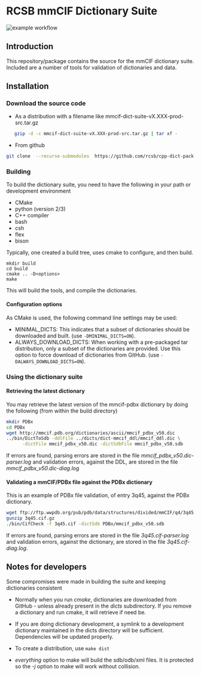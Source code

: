 # RCSB mmCIF Dictionary Suite

![example workflow](https://github.com/rcsb/cpp-dict-pack/workflows/Testing/badge.svg)

## Introduction

This repository/package contains the source for the mmCIF dictionary suite.  Included are a number of tools for validation of dictionaries and data.

## Installation

### Download the source code

* As a distribution with a filename like mmcif-dict-suite-vX.XXX-prod-src.tar.gz
```bash
   gzip -d -c mmcif-dict-suite-vX.XXX-prod-src.tar.gz | tar xf -
```
   
* From github 

```bash
git clone  --recurse-submodules  https://github.com/rcsb/cpp-dict-pack.git

```

### Building
To build the dictionary suite, you need to have the following in your path or development environment

* CMake
* python (version 2/3)
* C++ compiler
* bash
* csh
* flex
* bison

Typically, one created a build tree, uses cmake to configure, and then build.

```
mkdir build
cd build
cmake .. -D<options>
make
```

This will build the tools, and compile the dictionaries.

#### Configuration options
As CMake is used, the following command line settings may be used:

* MINIMAL\_DICTS:  This indicates that a subset of dictionaries should be downloaded and built. (use ```-DMINIMAL_DICTS=ON```).
* ALWAYS\_DOWNLOAD\_DICTS: When working with a pre-packaged tar distribution, only a subset of the dictionaries are provided. Use this option to force download of dictionaries from GitHub. (use ```-DALWAYS_DOWNLOAD_DICTS=ON```).

### Using the dictionary suite

#### Retrieving the latest dictionary

You may retrieve the latest version of the mmcif-pdbx dictionary by doing the following (from within the build directory)

```bash
mkdir PDBx
cd PDBx
wget http://mmcif.pdb.org/dictionaries/ascii/mmcif_pdbx_v50.dic
../bin/DictToSdb -ddlFile ../dicts/dict-mmcif_ddl/mmcif_ddl.dic \
      -dictFile mmcif_pdbx_v50.dic -dictSdbFile mmcif_pdbx_v50.sdb

```

If errors are found, parsing errors are stored in the file *mmcif_pdbx_v50.dic-parser.log* and validation errors, against the DDL, are stored in the file *mmcif_pdbx_v50.dic-diag.log*
    
#### Validating a mmCIF/PDBx file against the PDBx dictionary

This is an example of PDBx file validation, of entry 3q45, against the PDBx dictionary.

```bash
wget ftp://ftp.wwpdb.org/pub/pdb/data/structures/divided/mmCIF/q4/3q45.cif.gz
gunzip 3q45.cif.gz
./bin/CifCheck -f 3q45.cif -dictSdb PDBx/mmcif_pdbx_v50.sdb
```

If errors are found, parsing errors are stored in the file *3q45.cif-parser.log* and validation errors, against the dictionary, are stored in the file *3q45.cif-diag.log*.


## Notes for developers
Some compromises were made in building the suite and keeping dictionaries consistent

* Normally when you run *cmake*, dictionaries are downloaded from GitHub - unless already present in the *dicts* subdirectory.  If you remove a dictionary and run cmake, it will retrieve if need be.

* If you are doing dictionary development, a symlink to a development dictionary maintained in the dicts directory will be sufficient.  Dependencies will be updated properly.

* To create a distribution, use `make dist`

* *everything* option to make will build the sdb/odb/xml files.  It is protected so the *-j* option to make will work without collision.

